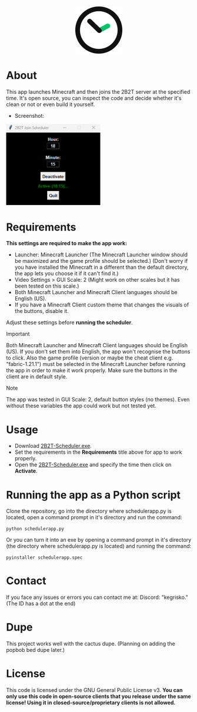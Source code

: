 <p align="center"><img src="logo.png" width="128" height="128"></p>

# About
This app launches Minecraft and then joins the 2B2T server at the specified time. It's open source, you can inspect the code and decide whether it's clean or not or even build it yourself.
- Screenshot:
<img src="screenshot.png" width="256" >

# Requirements
**This settings are required to make the app work:**
- Launcher: Minecraft Launcher (The Minecraft Launcher window should be maximized and the game profile should be selected.) (Don't worry if you have installed the Minecraft in a different than the default directory, the app lets you choose it if it can't find it.)
- Video Settings > GUI Scale: 2 (Might work on other scales but it has been tested on this scale.)
- Both Minecraft Launcher and Minecraft Client languages should be English (US).
- If you have a Minecraft Client custom theme that changes the visuals of the buttons, disable it.

Adjust these settings before **running the scheduler**.

> [!IMPORTANT]
> Both Minecraft Launcher and Minecraft Client languages should be English (US). If you don't set them into English, the app won't recognise the buttons to click. Also the game profile (version or maybe the cheat client e.g. "fabric-1.21.1") must be selected in the Minecraft Launcher before running the app in order to make it work properly. Make sure the buttons in the client are in default style.

> [!NOTE]
> The app was tested in GUI Scale: 2, default button styles (no themes). Even without these variables the app could work but not tested yet.

# Usage
- Download [2B2T-Scheduler.exe](https://github.com/cagritaskn/2b2t-join-scheduler/releases/download/releasev1.1/2B2T-Scheduler.exe).
- Set the requirements in the **Requirements** title above for app to work properly.
- Open the [2B2T-Scheduler.exe](https://github.com/cagritaskn/2b2t-join-scheduler/releases/download/releasev1.1/2B2T-Scheduler.exe) and specify the time then click on **Activate**.

# Running the app as a Python script
Clone the repository, go into the directory where schedulerapp.py is located, open a command prompt in it's directory and run the command:
```
python schedulerapp.py
```

Or you can turn it into an exe by opening a command prompt in it's directory (the directory where schedulerapp.py is located) and running the command:

```
pyinstaller schedulerapp.spec
```

# Contact
If you face any issues or errors you can contact me at:
Discord: "kegrisko." (The ID has a dot at the end)

# Dupe
This project works well with the cactus dupe. (Planning on adding the popbob bed dupe later.)

# License
This code is licensed under the GNU General Public License v3. **You can only use this code in open-source clients that you release under the same license! Using it in closed-source/proprietary clients is not allowed.**
